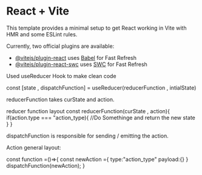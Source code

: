 # React + Vite

This template provides a minimal setup to get React working in Vite with HMR and some ESLint rules.

Currently, two official plugins are available:

- [@vitejs/plugin-react](https://github.com/vitejs/vite-plugin-react/blob/main/packages/plugin-react/README.md) uses [Babel](https://babeljs.io/) for Fast Refresh
- [@vitejs/plugin-react-swc](https://github.com/vitejs/vite-plugin-react-swc) uses [SWC](https://swc.rs/) for Fast Refresh


Used useReducer Hook to make clean code 


const [state , dispatchFunction] = useReducer(reducerFunction , intialState)

reducerFunction takes curState and action.

reducer function layout
const reducerFunction(curState , action){
   if(action.type === "action_type){
     //Do Somethinge and return the new state
   }
}

dispatchFunction is responsible for sending / emitting the action.

Action general layout:

const function =()=>{
  const newAction ={
    type:"action_type"
    payload:{}
  }
  dispatchFunction(newAction);
}

